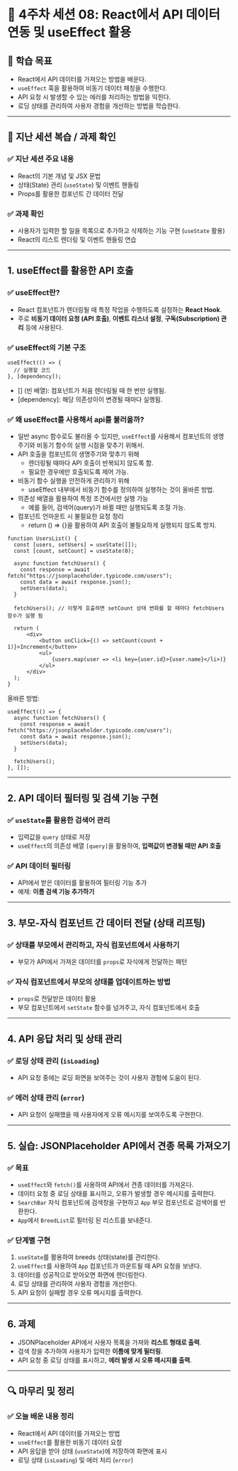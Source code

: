 # 📌 4주차 세션 08: React에서 API 데이터 연동 및 useEffect 활용

## 🎯 학습 목표
- React에서 API 데이터를 가져오는 방법을 배운다.
- `useEffect` 훅을 활용하여 비동기 데이터 패칭을 수행한다.
- API 요청 시 발생할 수 있는 에러를 처리하는 방법을 익힌다.
- 로딩 상태를 관리하여 사용자 경험을 개선하는 방법을 학습한다.

---

## 📝 지난 세션 복습 / 과제 확인
### ✅ 지난 세션 주요 내용
- React의 기본 개념 및 JSX 문법
- 상태(State) 관리 (`useState`) 및 이벤트 핸들링
- Props를 활용한 컴포넌트 간 데이터 전달

### ✅ 과제 확인
- 사용자가 입력한 할 일을 목록으로 추가하고 삭제하는 기능 구현 (`useState` 활용)
- React의 리스트 렌더링 및 이벤트 핸들링 연습

---

## 1. useEffect를 활용한 API 호출

### ✅ useEffect란?
- React 컴포넌트가 렌더링될 때 특정 작업을 수행하도록 설정하는 **React Hook**.
- 주로 **비동기 데이터 요청 (API 호출)**, **이벤트 리스너 설정**, **구독(Subscription) 관리** 등에 사용된다.

### ✅ useEffect의 기본 구조
```tsx
useEffect(() => {
  // 실행할 코드
}, [dependency]);
```
- [] (빈 배열): 컴포넌트가 처음 렌더링될 때 한 번만 실행됨.
- [dependency]: 해당 의존성이이 변경될 때마다 실행됨.

### ✅ 왜 useEffect를 사용해서 api를 불러올까?
- 일반 async 함수로도 불러올 수 있지만, `useEffect`를 사용해서 컴포넌트의 생명 주기와 비동기 함수의 실행 시점을 맞추기 위해서.
- API 호출을 컴포넌트의 생명주기와 맞추기 위해
  - 렌더링될 때마다 API 호출이 반복되지 않도록 함.
  - 필요한 경우에만 호출되도록 제어 가능.
- 비동기 함수 실행을 안전하게 관리하기 위해
  - useEffect 내부에서 비동기 함수를 정의하여 실행하는 것이 올바른 방법.
- 의존성 배열을 활용하여 특정 조건에서만 실행 가능
  - 예를 들어, 검색어(query)가 바뀔 때만 실행되도록 조절 가능.
- 컴포넌트 언마운트 시 불필요한 요청 정리
  - return () => {}을 활용하여 API 호출이 불필요하게 실행되지 않도록 방지.
```tsx
function UsersList() {
  const [users, setUsers] = useState([]);
  const [count, setCount] = useState(0);

  async function fetchUsers() {
    const response = await fetch("https://jsonplaceholder.typicode.com/users");
    const data = await response.json();
    setUsers(data);
  }

  fetchUsers(); // 이렇게 호출하면 setCount 상태 변화를 할 때마다 fetchUsers 함수가 실행 됨
  
  return (
      <div>
          <button onClick={() => setCount(count + 1)}>Increment</button>
          <ul>
              {users.map(user => <li key={user.id}>{user.name}</li>)}
          </ul>
      </div>
  );
}
```

올바른 방법:
```tsx
useEffect(() => {
  async function fetchUsers() {
    const response = await fetch("https://jsonplaceholder.typicode.com/users");
    const data = await response.json();
    setUsers(data);
  }

  fetchUsers();
}, []);

```
---

## 2. API 데이터 필터링 및 검색 기능 구현
### ✅ `useState`를 활용한 검색어 관리
- 입력값을 `query` 상태로 저장
- `useEffect`의 의존성 배열 `[query]`을 활용하여, **입력값이 변경될 때만 API 호출**

### ✅ API 데이터 필터링
- API에서 받은 데이터를 활용하여 필터링 기능 추가
- 예제: **이름 검색 기능 추가하기**

---

## 3. 부모-자식 컴포넌트 간 데이터 전달 (상태 리프팅)
### ✅ 상태를 부모에서 관리하고, 자식 컴포넌트에서 사용하기
- 부모가 API에서 가져온 데이터를 `props`로 자식에게 전달하는 패턴

### ✅ 자식 컴포넌트에서 부모의 상태를 업데이트하는 방법
- `props`로 전달받은 데이터 활용
- 부모 컴포넌트에서 `setState` 함수를 넘겨주고, 자식 컴포넌트에서 호출

---

## 4. API 응답 처리 및 상태 관리

### ✅ 로딩 상태 관리 (`isLoading`)
- API 요청 중에는 로딩 화면을 보여주는 것이 사용자 경험에 도움이 된다.

### ✅ 에러 상태 관리 (`error`)
- API 요청이 실패했을 때 사용자에게 오류 메시지를 보여주도록 구현한다.

---

## 5. 실습: JSONPlaceholder API에서 견종 목록 가져오기

### ✅ 목표
- `useEffect`와 `fetch()`를 사용하여 API에서 견종 데이터를 가져온다.
- 데이터 요청 중 로딩 상태를 표시하고, 오류가 발생할 경우 메시지를 출력한다.
- `SearchBar` 자식 컴포넌트에 검색창을 구현하고 `App` 부모 컴포넌트로 검색어를 반환한다.
- `App`에서 `BreedList`로 필터링 된 리스트를 보내준다.

### ✅ 단계별 구현
1. `useState`를 활용하여 breeds 상태(state)를 관리한다.
2. `useEffect`를 사용하여 `App` 컴포넌트가 마운트될 때 API 요청을 보낸다.
3. 데이터를 성공적으로 받아오면 화면에 렌더링한다.
4. 로딩 상태를 관리하여 사용자 경험을 개선한다.
5. API 요청이 실패할 경우 오류 메시지를 출력한다.

---

## 6. 과제
- JSONPlaceholder API에서 사용자 목록을 가져와 **리스트 형태로 출력**.
- 검색 창을 추가하여 사용자가 입력한 **이름에 맞게 필터링**.
- API 요청 중 로딩 상태를 표시하고, **에러 발생 시 오류 메시지를 출력**.

---

## 🔍 마무리 및 정리

### ✅ 오늘 배운 내용 정리
- React에서 API 데이터를 가져오는 방법
- `useEffect`를 활용한 비동기 데이터 요청
- API 응답을 받아 상태 (`useState`)에 저장하여 화면에 표시
- 로딩 상태 (`isLoading`) 및 에러 처리 (`error`)
